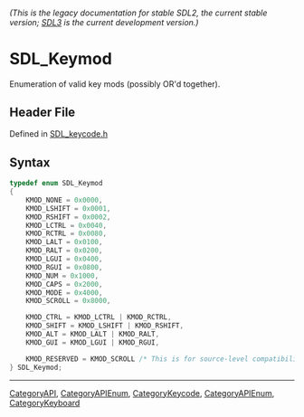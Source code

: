 ###### (This is the legacy documentation for stable SDL2, the current stable version; [SDL3](https://wiki.libsdl.org/SDL3/) is the current development version.)
# SDL_Keymod

Enumeration of valid key mods (possibly OR'd together).

## Header File

Defined in [SDL_keycode.h](https://github.com/libsdl-org/SDL/blob/SDL2/include/SDL_keycode.h)

## Syntax

```c
typedef enum SDL_Keymod
{
    KMOD_NONE = 0x0000,
    KMOD_LSHIFT = 0x0001,
    KMOD_RSHIFT = 0x0002,
    KMOD_LCTRL = 0x0040,
    KMOD_RCTRL = 0x0080,
    KMOD_LALT = 0x0100,
    KMOD_RALT = 0x0200,
    KMOD_LGUI = 0x0400,
    KMOD_RGUI = 0x0800,
    KMOD_NUM = 0x1000,
    KMOD_CAPS = 0x2000,
    KMOD_MODE = 0x4000,
    KMOD_SCROLL = 0x8000,

    KMOD_CTRL = KMOD_LCTRL | KMOD_RCTRL,
    KMOD_SHIFT = KMOD_LSHIFT | KMOD_RSHIFT,
    KMOD_ALT = KMOD_LALT | KMOD_RALT,
    KMOD_GUI = KMOD_LGUI | KMOD_RGUI,

    KMOD_RESERVED = KMOD_SCROLL /* This is for source-level compatibility with SDL 2.0.0. */
} SDL_Keymod;
```

----
[CategoryAPI](CategoryAPI), [CategoryAPIEnum](CategoryAPIEnum), [CategoryKeycode](CategoryKeycode), [CategoryAPIEnum](CategoryAPIEnum), [CategoryKeyboard](CategoryKeyboard)



